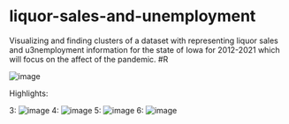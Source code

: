 # liquor-sales-and-unemployment
Visualizing and finding clusters of a dataset with representing liquor sales and u3nemployment information for the state of Iowa for 2012-2021 which will focus on the affect of the pandemic. #R

![image](https://user-images.githubusercontent.com/73159487/172399022-36bb39ff-2f16-466a-8307-660d22f46240.png)

Highlights: 

3: 
![image](https://user-images.githubusercontent.com/73159487/172399251-46c90508-6af6-4e51-80ea-312a421c1444.png)
4:
![image](https://user-images.githubusercontent.com/73159487/172399264-efe05c6d-726a-4b84-bdfe-661b9198b144.png)
5: 
![image](https://user-images.githubusercontent.com/73159487/172399454-bd83746c-ba8a-4f4a-9b14-866a2a1905a8.png)
6:
![image](https://user-images.githubusercontent.com/73159487/172399349-f47c2a60-9dae-42ee-af4a-e603f73be169.png)
